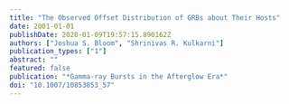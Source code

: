 ```yaml
---
title: "The Observed Offset Distribution of GRBs about Their Hosts"
date: 2001-01-01
publishDate: 2020-01-09T19:57:15.890162Z
authors: ["Joshua S. Bloom", "Shrinivas R. Kulkarni"]
publication_types: ["1"]
abstract: ""
featured: false
publication: "*Gamma-ray Bursts in the Afterglow Era*"
doi: "10.1007/10853853_57"
---
```


